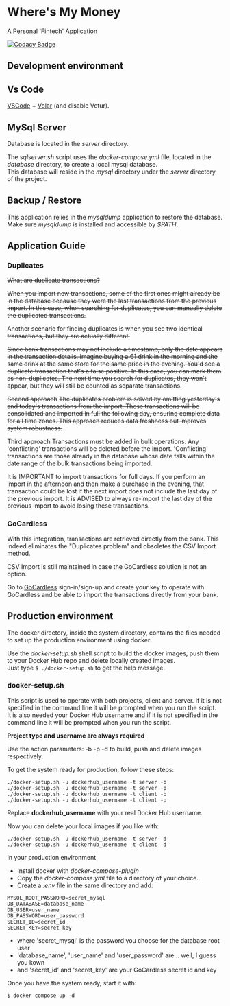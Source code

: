# Where's My Money

A Personal 'Fintech' Application  

[![Codacy Badge](https://app.codacy.com/project/badge/Grade/fbcb6ed5caa949cb979faf1c3d2e1bf2)](https://app.codacy.com/gh/xcarol/wmm/dashboard?utm_source=gh&utm_medium=referral&utm_content=&utm_campaign=Badge_grade)  

## Development environment

## Vs Code

[VSCode](https://code.visualstudio.com/) + [Volar](https://marketplace.visualstudio.com/items?itemName=Vue.volar) (and disable Vetur).

## MySql Server

Database is located in the _server_ directory.

The _sqlserver.sh_ script uses the _docker-compose.yml_ file, located in the _database_ directory, to create a local mysql database.  
This database will reside in the _mysql_ directory under the _server_ directory of the project.  

## Backup / Restore

This application relies in the _mysqldump_ application to restore the database.  
Make sure _mysqldump_ is installed and accessible by _$PATH_.  

## Application Guide

### Duplicates

~~What are duplicate transactions?~~

~~When you import new transactions, some of the first ones might already be in the database because they were the last transactions from the previous import. In this case, when searching for duplicates, you can manually delete the duplicated transactions.~~

~~Another scenario for finding duplicates is when you see two identical transactions, but they are actually different.~~

~~Since bank transactions may not include a timestamp, only the date appears in the transaction details. Imagine buying a €1 drink in the morning and the same drink at the same store for the same price in the evening. You'd see a duplicate transaction that's a false positive. In this case, you can mark them as non-duplicates. The next time you search for duplicates, they won't appear, but they will still be counted as separate transactions.~~

~~Second approach~~
~~The duplicates problem is solved by omitting yesterday's and today's transactions from the import. These transactions will be consolidated and imported in full the following day, ensuring complete data for all time zones. This approach reduces data freshness but improves system robustness.~~  

Third approach
Transactions must be added in bulk operations. Any 'conflicting' transactions will be deleted before the import. 'Conflicting' transactions are those already in the database whose date falls within the date range of the bulk transactions being imported.

It is IMPORTANT to import transactions for full days. If you perform an import in the afternoon and then make a purchase in the evening, that transaction could be lost if the next import does not include the last day of the previous import. It is ADVISED to always re-import the last day of the previous import to avoid losing these transactions.   

### GoCardless

With this integration, transactions are retrieved directly from the bank. This indeed eliminates the "Duplicates problem" and obsoletes the CSV Import method.

CSV Import is still maintained in case the GoCardless solution is not an option.

Go to [GoCardless](https://bankaccountdata.gocardless.com/login) sign-in/sign-up and create your key to operate with GoCardless and be able to import the transactions directly from your bank.

## Production environment

The docker directory, inside the system directory, contains the files needed to set up the production environment using docker.

Use the _docker-setup.sh_ shell script to build the docker images, push them to your Docker Hub repo and delete locally created images.  
Just type `$ ./docker-setup.sh` to get the help message.

### docker-setup.sh

This script is used to operate with both projects, client and server. If it is not specified in the command line it will be prompted when you run the script.  
It is also needed your Docker Hub username and if it is not specified in the command line it will be prompted when you run the script.  

__Project type and username are always required__

Use the action parameters: -b -p -d to build, push and delete images respectively.

To get the system ready for production, follow these steps:
```
./docker-setup.sh -u dockerhub_username -t server -b
./docker-setup.sh -u dockerhub_username -t server -p
./docker-setup.sh -u dockerhub_username -t client -b
./docker-setup.sh -u dockerhub_username -t client -p
```
Replace __dockerhub_username__ with your real Docker Hub username.

Now you can delete your local images if you like with:
```
./docker-setup.sh -u dockerhub_username -t server -d
./docker-setup.sh -u dockerhub_username -t client -d
```

In your production environment
* Install docker with _docker-compose-plugin_  
* Copy the _docker-compose.yml_ file to a directory of your choice.
* Create a _.env_ file in the same directory and add:
```
MYSQL_ROOT_PASSWORD=secret_mysql
DB_DATABASE=database_name
DB_USER=user_name
DB_PASSWORD=user_password
SECRET_ID=secret_id
SECRET_KEY=secret_key
```
* where 'secret_mysql' is the password you choose for the database root user
* 'database_name', 'user_name' and 'user_password' are... well, I guess you kown
* and 'secret_id' and 'secret_key' are your GoCardless secret id and key

Once you have the system ready, start it with:
```
$ docker compose up -d
```

